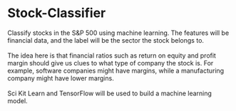# Stock-Classifier
Classify stocks in the S&P 500 using machine learning.  The features will be financial data, and the label will be the sector the stock belongs to.
<br><br>
The idea here is that financial ratios such as return on equity and profit margin should give us clues to what type of company the stock is.  For example, software companies might have margins, while a manufacturing company might have lower margins.
<br><br>
Sci Kit Learn and TensorFlow will be used to build a machine learning model.
